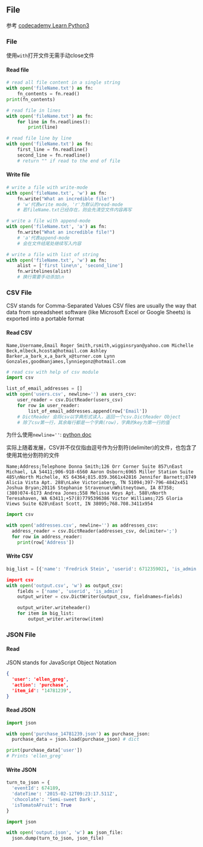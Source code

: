 ## File

参考
[codecademy Learn Python3](https://www.codecademy.com/learn/learn-python-3)



### File
使用`with`打开文件无需手动close文件


#### Read file
```py
# read all file content in a single string
with open('fileName.txt') as fn:
    fn_contents = fn.read()
print(fn_contents)

# read file in lines
with open('fileName.txt') as fn:
    for line in fn.readlines():
        print(line)

# read file line by line
with open('fileName.txt') as fn:
    first_line = fn.readline()
    second_line = fn.readline()
    # return "" if read to the end of file
```

#### Write file
```py
# write a file with write-mode
with open('fileName.txt', 'w') as fn:
    fn.write("What an incredible file!")
    # 'w'代表write mode, 'r'为默认的read-mode
    # 若fileName.txt已经存在，则会先清空文件内容再写

# write a file with append-mode
with open('fileName.txt', 'a') as fn:
    fn.write("What an incredible file!")
    # 'a'代表append-mode
    # 会在文件结尾处继续写入内容

# write a file with list of string
with open('fileName.txt', 'w') as fn:
    alist = ['first line\n', 'second_line']
    fn.writelines(alist)
    # 换行需要手动添加\n
```

### CSV File
CSV stands for Comma-Separated Values
CSV files are usually the way that data from spreadsheet software (like Microsoft Excel or Google Sheets) is exported into a portable format

#### Read CSV
```csv
Name,Username,Email Roger Smith,rsmith,wigginsryan@yahoo.com Michelle Beck,mlbeck,hcosta@hotmail.com Ashley Barker,a_bark_x,a_bark_x@turner.com Lynn Gonzales,goodmanjames,lynniegonz@hotmail.com
```

```py
# read csv with help of csv module
import csv

list_of_email_addresses = []
with open('users.csv', newline='') as users_csv:
    user_reader = csv.DictReader(users_csv)
    for row in user_reader:
        list_of_email_addresses.append(row['Email'])
    # DictReader 会将csv以字典形式读入，返回一个csv.DictReader Object
    # 除了csv第一行，其余每行都是一个字典(row)，字典的key为第一行的值
```
为什么使用`newline=''`: [python doc](https://docs.python.org/3/library/csv.html#id3)

实际上随着发展，CSV并不仅仅指由逗号作为分割符(delimiter)的文件，也包含了使用其他分割符的文件
```csv
Name;Address;Telephone Donna Smith;126 Orr Corner Suite 857\nEast Michael, LA 54411;906-918-6560 Aaron Osborn;6965 Miller Station Suite 485\nNorth Michelle, KS 64364;815.039.3661x42816 Jennifer Barnett;8749 Alicia Vista Apt. 288\nLake Victoriaberg, TN 51094;397-796-4842x451 Joshua Bryan;20116 Stephanie Stravenue\nWhitneytown, IA 87358;(380)074-6173 Andrea Jones;558 Melissa Keys Apt. 588\nNorth Teresahaven, WA 63411;+57(8)7795396386 Victor Williams;725 Gloria Views Suite 628\nEast Scott, IN 38095;768.708.3411x954
```

```py
import csv

with open('addresses.csv', newline='') as addresses_csv:
  address_reader = csv.DictReader(addresses_csv, delimiter=';')
  for row in address_reader:
    print(row['Address'])
```

#### Write CSV
```py
big_list = [{'name': 'Fredrick Stein', 'userid': 6712359021, 'is_admin': False}, {'name': 'Wiltmore Denis, 'userid': 2525942, 'is_admin': False}, {'name': 'Greely Plonk', 'userid': 15890235, 'is_admin': False}] 

import csv
with open('output.csv', 'w') as output_csv:
    fields = ['name', 'userid', 'is_admin']
    output_writer = csv.DictWriter(output_csv, fieldnames=fields)

    output_writer.writeheader()
    for item in big_list:
        output_writer.writerow(item)

```

### JSON File

#### Read
JSON stands for JavaScript Object Notation

```json
{
  'user': 'ellen_greg',
  'action': 'purchase',
  'item_id': '14781239',
}
```

#### Read JSON

```py
import json

with open('purchase_14781239.json') as purchase_json:
  purchase_data = json.load(purchase_json) # dict

print(purchase_data['user'])
# Prints 'ellen_greg'
```

#### Write JSON
```py
turn_to_json = {
  'eventId': 674189,
  'dateTime': '2015-02-12T09:23:17.511Z',
  'chocolate': 'Semi-sweet Dark',
  'isTomatoAFruit': True
}

import json

with open('output.json', 'w') as json_file:
  json.dump(turn_to_json, json_file)

```